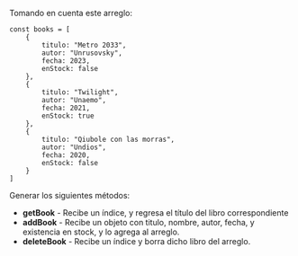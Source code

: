 Tomando en cuenta este arreglo:
```
const books = [
    {
        titulo: "Metro 2033",
        autor: "Unrusovsky",
        fecha: 2023,
        enStock: false
    },
    {
        titulo: "Twilight",
        autor: "Unaemo",
        fecha: 2021,
        enStock: true
    },
    {
        titulo: "Qiubole con las morras",
        autor: "Undios",
        fecha: 2020,
        enStock: false
    }
]
```
Generar los siguientes métodos:

- **getBook** - Recibe un índice, y regresa el título del libro correspondiente
- **addBook** - Recibe un objeto con titulo, nombre, autor, fecha, y existencia en stock, y lo agrega al arreglo.
- **deleteBook** - Recibe un índice y borra dicho libro del arreglo.